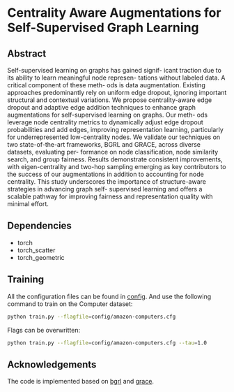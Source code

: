 # Centrality Aware Augmentations for Self-Supervised Graph Learning

## Abstract
Self-supervised learning on graphs has gained signif- icant traction due to its ability to learn meaningful node represen- tations without labeled data. A critical component of these meth- ods is data augmentation. Existing approaches predominantly rely on uniform edge dropout, ignoring important structural and contextual variations. We propose centrality-aware edge dropout and adaptive edge addition techniques to enhance graph augmentations for self-supervised learning on graphs. Our meth- ods leverage node centrality metrics to dynamically adjust edge dropout probabilities and add edges, improving representation learning, particularly for underrepresented low-centrality nodes. We validate our techniques on two state-of-the-art frameworks, BGRL and GRACE, across diverse datasets, evaluating per- formance on node classification, node similarity search, and group fairness. Results demonstrate consistent improvements, with eigen-centrality and two-hop sampling emerging as key contributors to the success of our augmentations in addition to accounting for node centrality. This study underscores the importance of structure-aware strategies in advancing graph self- supervised learning and offers a scalable pathway for improving fairness and representation quality with minimal effort.


## Dependencies

- torch
- torch_scatter
- torch_geometric



## Training

All the configuration files can be found in [config](./config). And use the following command to train on the Computer dataset:

```bash
python train.py --flagfile=config/amazon-computers.cfg
```

Flags can be overwritten:

```bash
python train.py --flagfile=config/amazon-computers.cfg --tau=1.0
```



## Acknowledgements
The code is implemented based on [bgrl](https://github.com/nerdslab/bgrl) and [grace](https://github.com/CRIPAC-DIG/GRACE).
